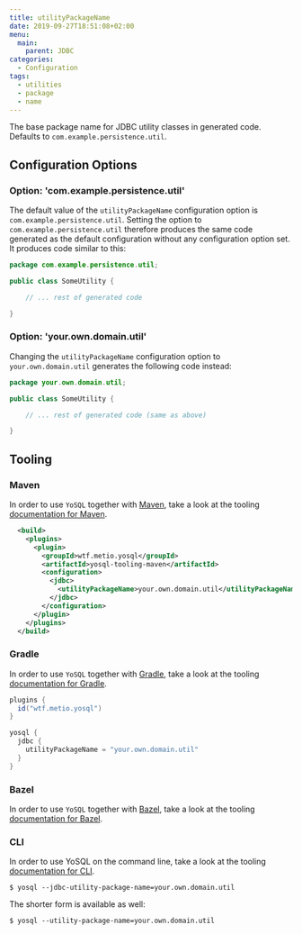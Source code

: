 ```yaml
---
title: utilityPackageName
date: 2019-09-27T18:51:08+02:00
menu:
  main:
    parent: JDBC
categories:
  - Configuration
tags:
  - utilities
  - package
  - name
---
```


The base package name for JDBC utility classes in generated code. Defaults to `com.example.persistence.util`.

## Configuration Options

### Option: 'com.example.persistence.util'

The default value of the `utilityPackageName` configuration option is `com.example.persistence.util`. Setting the option to `com.example.persistence.util` therefore produces the same code generated as the default configuration without any configuration option set. It produces code similar to this:

```java
package com.example.persistence.util;

public class SomeUtility {

    // ... rest of generated code

}
```

### Option: 'your.own.domain.util'

Changing the `utilityPackageName` configuration option to `your.own.domain.util` generates the following code instead:

```java
package your.own.domain.util;

public class SomeUtility {

    // ... rest of generated code (same as above)

}
```

## Tooling

### Maven

In order to use `YoSQL` together with [Maven](https://maven.apache.org/), take a look at the tooling [documentation
for Maven](/tooling/maven/).

```xml
  <build>
    <plugins>
      <plugin>
        <groupId>wtf.metio.yosql</groupId>
        <artifactId>yosql-tooling-maven</artifactId>
        <configuration>
          <jdbc>
            <utilityPackageName>your.own.domain.util</utilityPackageName>
          </jdbc>
        </configuration>
      </plugin>
    </plugins>
  </build>
```

### Gradle

In order to use `YoSQL` together with [Gradle](https://gradle.org/), take a look at the tooling [documentation for Gradle](/tooling/gradle/).

```groovy
plugins {
  id("wtf.metio.yosql")
}

yosql {
  jdbc {
    utilityPackageName = "your.own.domain.util"
  }
}
```

### Bazel

In order to use `YoSQL` together with [Bazel](https://bazel.build/), take a look at the tooling [documentation for
Bazel](/tooling/bazel/).

### CLI

In order to use YoSQL on the command line, take a look at the tooling [documentation for CLI](/tooling/cli/).

```shell
$ yosql --jdbc-utility-package-name=your.own.domain.util
```

The shorter form is available as well:

```shell
$ yosql --utility-package-name=your.own.domain.util
```
